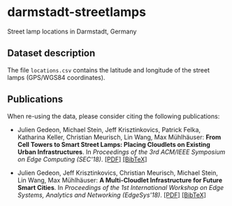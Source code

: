 # darmstadt-streetlamps
 Street lamp locations in Darmstadt, Germany 

## Dataset description
The file ``locations.csv`` contains the latitude and longitude of the street lamps (GPS/WGS84 coordinates).

## Publications
When re-using the data, please consider citing the following publications:

* Julien Gedeon, Michael Stein, Jeff Krisztinkovics, Patrick Felka, Katharina Keller, Christian Meurisch, Lin Wang, Max Mühlhäuser: **From Cell Towers to Smart Street Lamps: Placing Cloudlets on Existing Urban Infrastructures**. In *Proceedings of the 3rd ACM/IEEE Symposium on Edge Computing (SEC'18)*. [[PDF]](https://gedeon.tech/files/paper/2018/gedeon-urban-cloudlets.pdf) [[BibTeX]](https://fileserver.tk.informatik.tu-darmstadt.de/JG/bibtex/gedeon2018_sec.bib)

* Julien Gedeon, Jeff Krisztinkovics, Christian Meurisch, Michael Stein, Lin Wang, Max Mühlhäuser: **A Multi-Cloudlet Infrastructure for Future Smart Cities**. In *Proceedings of the 1st International Workshop on Edge Systems, Analytics and Networking (EdgeSys'18)*. [[PDF]](https://gedeon.tech/files/paper/2018/gedeon-multi_cloudlet.pdf) [[BibTeX]](https://fileserver.tk.informatik.tu-darmstadt.de/JG/bibtex/gedeon2018_edgesys.bib)
 
